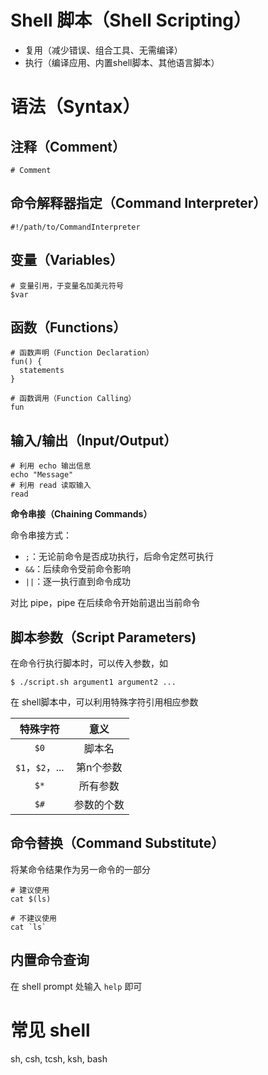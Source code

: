 # Shell 脚本（Shell Scripting）

- 复用（减少错误、组合工具、无需编译）
- 执行（编译应用、内置shell脚本、其他语言脚本）

# 语法（Syntax）

## 注释（Comment）

```shell
# Comment
```

## 命令解释器指定（Command Interpreter）

```shell
#!/path/to/CommandInterpreter
```

## 变量（Variables）

```shell
# 变量引用，于变量名加美元符号
$var
```

## 函数（Functions）

```shell
# 函数声明（Function Declaration）
fun() {
  statements
}

# 函数调用（Function Calling）
fun
```

## 输入/输出（Input/Output）

```shell
# 利用 echo 输出信息
echo "Message"
# 利用 read 读取输入
read
```

**命令串接（Chaining Commands）**

命令串接方式：
- `;`：无论前命令是否成功执行，后命令定然可执行
- `&&`：后续命令受前命令影响
- `||`：逐一执行直到命令成功

对比 pipe，pipe 在后续命令开始前退出当前命令

## 脚本参数（Script Parameters)

在命令行执行脚本时，可以传入参数，如

```shell
$ ./script.sh argument1 argument2 ...
```

在 shell脚本中，可以利用特殊字符引用相应参数

| 特殊字符 | 意义 |
| :---: | :---: |
| `$0` | 脚本名 |
| `$1`，`$2`，... | 第n个参数 |
| `$*` | 所有参数 |
| `$#` | 参数的个数 |

## 命令替换（Command Substitute）

将某命令结果作为另一命令的一部分

```shell
# 建议使用
cat $(ls)

# 不建议使用
cat `ls`
```

## 内置命令查询

在 shell prompt 处输入 `help` 即可

# 常见 shell

sh, csh, tcsh, ksh, bash
